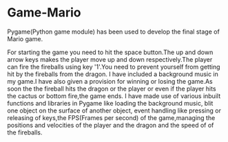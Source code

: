 # Game-Mario

Pygame(Python game module) has been used to develop the final stage of Mario game.

For starting the game you need to hit the space button.The up and down arrow keys makes the player move up and down respectively.The player can fire the fireballs using key '1'.You need to prevent yourself from getting hit by the fireballs from the dragon.
I have included a background music in my game.I have also given a provision for winning or losing the game.As soon the the fireball hits the dragon or the player or even if the player hits the cactus or bottom fire,the game ends.
I have made use of various inbuilt functions and libraries in Pygame like loading the background music, blit one object on the surface of another object, event handling like pressing or releasing of keys,the FPS(Frames per second) of the game,managing the positions and velocities of the player and the dragon and the speed of of the fireballs.
